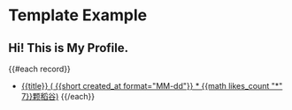 # Template Example

## Hi! This is My Profile.

{{#each record}}
  - [{{title}} ( {{short created_at format="MM-dd"}} * {{math likes_count "*" 7}}颗稻谷)](https://yuque.com/{{@root.namespace}}/{{slug}})
{{/each}}

